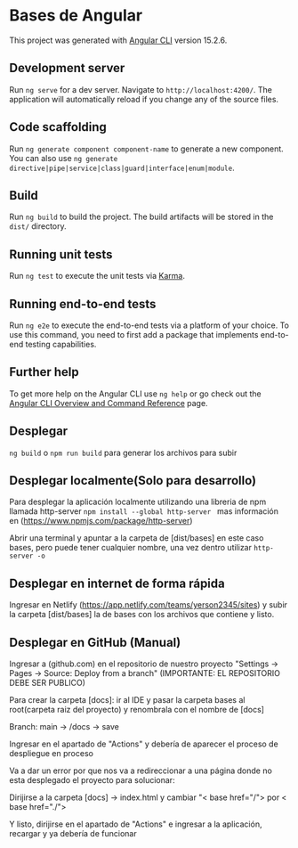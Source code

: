 # Bases de Angular

This project was generated with [Angular CLI](https://github.com/angular/angular-cli) version 15.2.6.

## Development server

Run `ng serve` for a dev server. Navigate to `http://localhost:4200/`. The application will automatically reload if you change any of the source files.

## Code scaffolding

Run `ng generate component component-name` to generate a new component. You can also use `ng generate directive|pipe|service|class|guard|interface|enum|module`.

## Build

Run `ng build` to build the project. The build artifacts will be stored in the `dist/` directory.

## Running unit tests

Run `ng test` to execute the unit tests via [Karma](https://karma-runner.github.io).

## Running end-to-end tests

Run `ng e2e` to execute the end-to-end tests via a platform of your choice. To use this command, you need to first add a package that implements end-to-end testing capabilities.

## Further help

To get more help on the Angular CLI use `ng help` or go check out the [Angular CLI Overview and Command Reference](https://angular.io/cli) page.

## Desplegar

`ng build` o `npm run build` para generar los archivos para subir 

## Desplegar localmente(Solo para desarrollo)

Para desplegar la aplicación localmente utilizando una libreria de npm llamada http-server `npm install --global http-server ` mas información en (https://www.npmjs.com/package/http-server)

Abrir una terminal y apuntar a la carpeta de [dist/bases] en este caso bases, pero puede tener cualquier nombre, una vez dentro utilizar `http-server -o`

## Desplegar en internet de forma rápida

Ingresar en Netlify (https://app.netlify.com/teams/yerson2345/sites) y subir la carpeta [dist/bases] la de bases con los archivos que contiene y listo.

## Desplegar en GitHub (Manual) 

Ingresar a (github.com) en el repositorio de nuestro proyecto "Settings -> Pages -> Source: Deploy from a branch" (IMPORTANTE: EL REPOSITORIO DEBE SER PUBLICO)


Para crear la carpeta [docs]: ir al IDE y pasar la carpeta bases al root(carpeta raiz del proyecto) y renombrala con el nombre de [docs]

Branch: main -> /docs -> save

Ingresar en el apartado de "Actions" y debería de aparecer el proceso de despliegue en proceso

Va a dar un error por que nos va a redireccionar a una página donde no esta desplegado el proyecto
para solucionar:

Dirijirse a la carpeta [docs] -> index.html y cambiar "< base href="/"> por < base href="./">

Y listo, dirijirse en el apartado de "Actions" e ingresar a la aplicación, recargar y ya debería de funcionar

